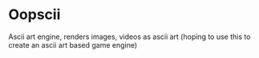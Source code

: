 # Oopscii
Ascii art engine, renders images, videos as ascii art (hoping to use this to create an ascii art based game engine)
